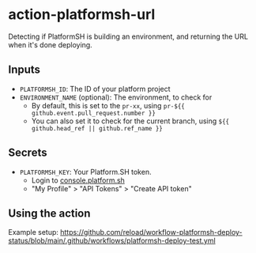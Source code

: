 # action-platformsh-url

Detecting if PlatformSH is building an environment, and returning the URL when it's done deploying.

## Inputs

- `PLATFORMSH_ID`: The ID of your platform project
- `ENVIRONMENT_NAME` (optional): The environment, to check for
	- By default, this is set to the `pr-xx`, using `pr-${{ github.event.pull_request.number }}`
	- You can also set it to check for the current branch, using `${{ github.head_ref || github.ref_name }}`

## Secrets

- `PLATFORMSH_KEY`: Your Platform.SH token.
	- Login to [console.platform.sh](https://console.platform.sh)
	- "My Profile" > "API Tokens" > "Create API token"

## Using the action

Example setup: https://github.com/reload/workflow-platformsh-deploy-status/blob/main/.github/workflows/platformsh-deploy-test.yml
